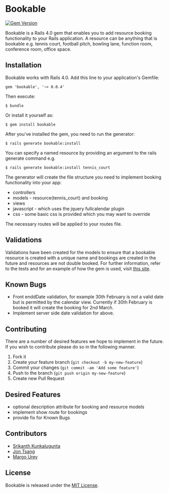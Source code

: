 # Bookable

[![Gem Version](https://badge.fury.io/rb/bookable.png)](http://badge.fury.io/rb/bookable)

Bookable is a Rails 4.0 gem that enables you to add resource booking functionality to your Rails application. A resource can be anything that is bookable e.g. tennis court, football pitch, bowling lane, function room, conference room, office space.

## Installation

Bookable works with Rails 4.0. Add this line to your application's Gemfile:

    gem 'bookable', '~> 0.0.4'

Then execute:

    $ bundle

Or install it yourself as:

    $ gem install bookable

After you've installed the gem, you need to run the generator:

    $ rails generate bookable:install

You can specify a named resource by providing an argument to the rails generate command e.g. 

    $ rails generate bookable:install tennis_court

The generator will create the file structure you need to implement booking functionality into your app:
<ul>
  <li>controllers</li>
  <li>models - resource(tennis_court) and booking</li>
  <li>views</li>
  <li>javascript - which uses the jquery fullcalendar plugin</li>
  <li>css - some basic css is provided which you may want to override</li>
</ul>
The necessary routes will be applied to your routes file.

## Validations

Validations have been created for the models to ensure that a bookable resource is created with a unique name and bookings are created in the future and resources are not double booked. For further information, refer to the tests and for an example of how the gem is used, visit <a href="">this site</a>.

## Known Bugs
<ul>
  <li>Front enddDate validation, for example 30th February is not a valid date but is permitted by the calendar view. Currently if 30th February is booked it will create the booking for 2nd March.</li>
  <li>Implement server side date validation for above.</li>
</ul>

## Contributing
There are a number of desired features we hope to implement in the future. If you wish to contribute please do so in the following manner. 

1. Fork it
2. Create your feature branch (`git checkout -b my-new-feature`)
3. Commit your changes (`git commit -am 'Add some feature'`)
4. Push to the branch (`git push origin my-new-feature`)
5. Create new Pull Request

## Desired Features
<ul>
  <li>optional description attribute for booking and resource models</li>
  <li>implement show route for bookings</li>
  <li>provide fix for Known Bugs</li>
</ul>

## Contributors
<ul>
  <li><a href="https://github.com/kunks001">Srikanth Kunkalugunta</a></li>
  <li><a href="https://github.com/chewymeister">Jon Tsang</a></li>
  <li><a href="https://github.com/margOnline">Margo Urey</a></li>
</ul>

## License

Bookable is released under the <a href="https://github.com/kunks001/bookable/blob/master/LICENSE.txt">MIT License</a>.


